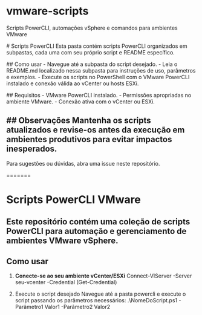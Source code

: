 # vmware-scripts
Scripts PowerCLI, automações vSphere e comandos para ambientes VMware

\# Scripts PowerCLI
Esta pasta contém scripts PowerCLI organizados em subpastas, cada uma com seu próprio script e README específico.

\## Como usar
\- Navegue até a subpasta do script desejado.
\- Leia o README.md localizado nessa subpasta para instruções de uso, parâmetros e exemplos.
\- Execute os scripts no PowerShell com o VMware PowerCLI instalado e conexão válida ao vCenter ou hosts ESXi.

\## Requisitos
\- VMware PowerCLI instalado.
\- Permissões apropriadas no ambiente VMware.
\- Conexão ativa com o vCenter ou ESXi.

\## Observações
Mantenha os scripts atualizados e revise-os antes da execução em ambientes produtivos para evitar impactos inesperados.
---

Para sugestões ou dúvidas, abra uma issue neste repositório.

=======
# Scripts PowerCLI VMware

Este repositório contém uma coleção de scripts PowerCLI para automação e gerenciamento de ambientes VMware vSphere.
---

## Como usar

1. **Conecte-se ao seu ambiente vCenter/ESXi**
Connect-VIServer -Server seu-vcenter -Credential (Get-Credential)

2. Execute o script desejado
Navegue até a pasta powercli e execute o script passando os parâmetros necessários:
.\NomeDoScript.ps1 -Parâmetro1 Valor1 -Parâmetro2 Valor2